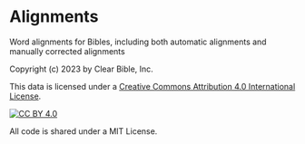

# Alignments
Word alignments for Bibles, including both automatic alignments and manually corrected alignments

Copyright (c) 2023 by Clear Bible, Inc.

This data is licensed under a
[Creative Commons Attribution 4.0 International License][cc-by].


[cc-by]: http://creativecommons.org/licenses/by/4.0/
[cc-by-image]: https://i.creativecommons.org/l/by/4.0/88x31.png
[cc-by-shield]: https://img.shields.io/badge/License-CC%20BY%204.0-lightgrey.svg
[![CC BY 4.0][cc-by-image]][cc-by]

  
All code is shared under a MIT License.
